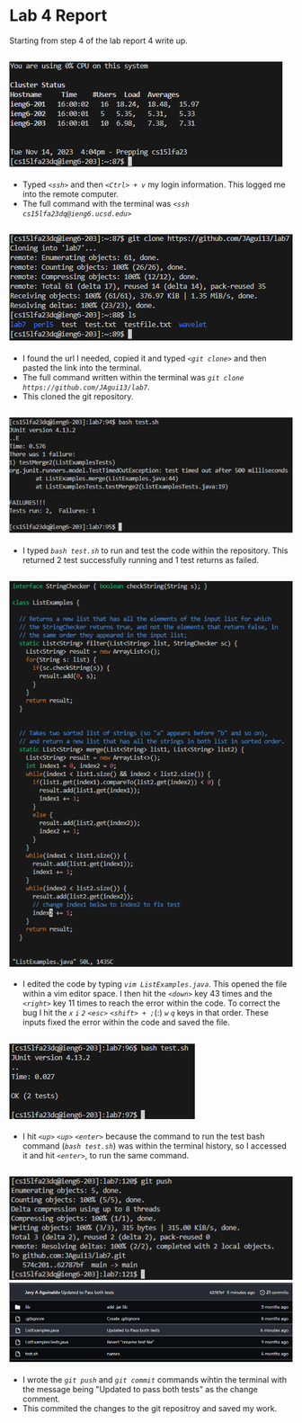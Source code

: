# Lab 4 Report

Starting from step 4 of the lab report 4 write up.

![Step4](Photos/LabRep4/Rep4Step4.png)
---

* Typed *`<ssh>`* and then *`<Ctrl> + v`* my login information. This logged me into the remote computer.
* The full command with the terminal was *`<ssh cs15lfa23dq@ieng6.ucsd.edu>`*


![Step5](Photos/LabRep4/Rep4Step5.png)
---
* I found the url I needed, copied it and typed *`<git clone>`* and then pasted the link into the terminal.
* The full command written within the terminal was *`git clone https://github.com/JAgui13/lab7`*.
* This cloned the git repository.


![Step6](Photos/LabRep4/Rep4Step6.png)
---
* I typed *`bash test.sh`* to run and test the code within the repository. This returned 2 test successfully running and 1 test returns as failed.

![Step7](Photos/LabRep4/Rep4Step7.png)
---
* I edited the code by typing *`vim ListExamples.java`*. This opened the file within a vim editor space. I then hit the *`<down>`* key 43 times and the *`<right>`* key 11 times to reach the error within the code. To correct the bug I hit the *`x`* *`i`* *`2`* *`<esc>`* *`<shift> + ;`*(:) *`w`* *`q`* keys in that order. These inputs fixed the error within the code and saved the file.
  

![Step8](Photos/LabRep4/Rep4Step8.png)
---
* I hit *`<up>`* *`<up>`* *`<enter>`* because the command to run the test bash command (*`bash test.sh`*) was within the terminal history, so I accessed it and hit *`<enter>`*, to run the same command.
  

![Step9](Photos/LabRep4/Rep4Step9.png)
![Step9.1](Photos/LabRep4/Rep4Step9.1.png)
---
* I wrote the *`git push`* and *`git commit`* commands wihtin the terminal with the message being "Updated to pass both tests" as the change comment.
* This commited the changes to the git repositroy and saved my work.
